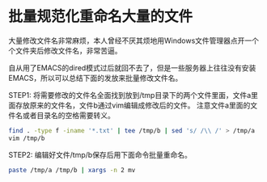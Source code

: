 # 批量规范化重命名大量的文件

大量修改文件名非常麻烦，本人曾经不厌其烦地用Windows文件管理器点开一个个文件夹后修改文件名，非常苦逼。

自从用了EMACS的dired模式过后就回不去了，但是一些服务器上往往没有安装EMACS，所以可以总结下面的发放来批量修改文件名。


STEP1:
将需要修改的文件名全面找到放到/tmp目录下的两个文件里面，文件a里面存放原来的文件名，文件b通过vim编辑成修改后的文件。
注意文件a里面的文件名或者目录名的空格需要转义。
```bash
find . -type f -iname '*.txt' | tee /tmp/b | sed 's/ /\\ /' > /tmp/a
vim /tmp/b
```

STEP2:
编辑好文件/tmp/b保存后用下面命令批量重命名。
```bash
paste /tmp/a /tmp/b | xargs -n 2 mv
```


